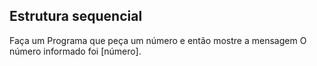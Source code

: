 ## Estrutura sequencial 

Faça um Programa que peça um número e então mostre a mensagem O número informado foi [número].
